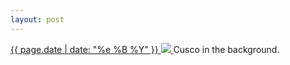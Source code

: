 ```yaml
---
layout: post
---
```


<p>
  <a href="/221">
    <time>{{ page.date | date: "%e %B %Y" }}</time>
    <img src="https://s3.amazonaws.com/life.aaronjgreenberg.com/221.jpg">
  </a>
  Cusco in the background.
</p>
